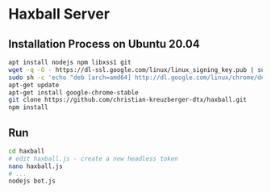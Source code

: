# Haxball Server

## Installation Process on Ubuntu 20.04

```bash
apt install nodejs npm libxss1 git
wget -q -O - https://dl-ssl.google.com/linux/linux_signing_key.pub | sudo apt-key add -
sudo sh -c 'echo "deb [arch=amd64] http://dl.google.com/linux/chrome/deb/ stable main" >> /etc/apt/sources.list.d/google.list'
apt-get update
apt-get install google-chrome-stable 
git clone https://github.com/christian-kreuzberger-dtx/haxball.git
npm install
```

## Run

```bash
cd haxball
# edit haxball.js - create a new headless token
nano haxball.js
# ...
nodejs bot.js
```

